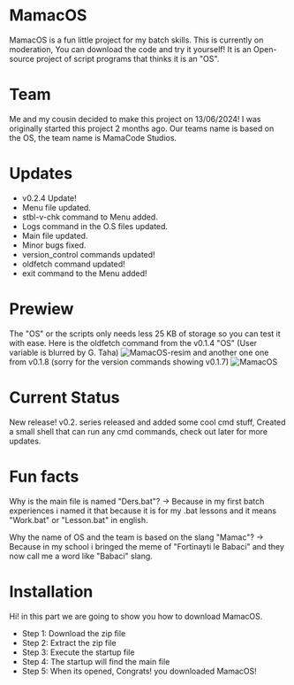 
# MamacOS
MamacOS is a fun little project for my batch skills. This is currently on moderation,
You can download the code and try it yourself! It is an Open-source project of script programs that thinks it is an "OS".

# Team
Me and my cousin decided to make this project on 13/06/2024! I was originally started this project 2 months ago.
Our teams name is based on the OS, the team name is MamaCode Studios.

# Updates
- v0.2.4 Update!
- Menu file updated.
- stbl-v-chk command to Menu added. 
- Logs command in the O.S files updated. 
- Main file updated. 
- Minor bugs fixed.
- version_control commands updated!
- oldfetch command updated!
- exit command to the Menu added!

# Prewiew
The "OS" or the scripts only needs less 25 KB of storage so you can test it with ease. Here is the oldfetch command from the v0.1.4 "OS" (User variable is blurred by G. Taha) ![MamacOS-resim](https://github.com/gtaha23/MamacOS-Batch/assets/159329966/9169fef7-8c39-4ea8-8349-ef6f08bb1264)
and another one one from v0.1.8 (sorry for the version commands showing v0.1.7) ![MamacOS](https://github.com/gtaha23/MamacOS-Batch/assets/159329966/f6b1ab8b-edfe-4451-b963-0ca0cbbc0cf0)


# Current Status
New release! v0.2. series released and added some cool cmd stuff, Created a small shell that can run any cmd commands, check out later for more updates.

# Fun facts
Why is the main file is named "Ders.bat"?
-> Because in my first batch experiences i named it that because
it is for my .bat lessons and it means "Work.bat" or "Lesson.bat" in english.

Why the name of OS and the team is based on the slang "Mamac"?
-> Because in my school i bringed the meme of "Fortinayti le Babaci" and they now call me a word like "Babaci" slang.

# Installation
Hi! in this part we are going to show you how to download MamacOS.
- Step 1: Download the zip file
- Step 2: Extract the zip file
- Step 3: Execute the startup file
- Step 4: The startup will find the main file
- Step 5: When its opened, Congrats! you downloaded MamacOS!